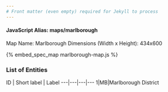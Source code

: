 ```yaml
---
# Front matter (even empty) required for Jekyll to process
---
```


#### JavaScript Alias: maps/marlborough

Map Name: Marlborough
Dimensions (Width x Height): 434x600



{% embed_spec_map marlborough-map.js %}

### List of Entities

ID | Short label | Label
---|---|---|---
1|MB|Marlborough District

